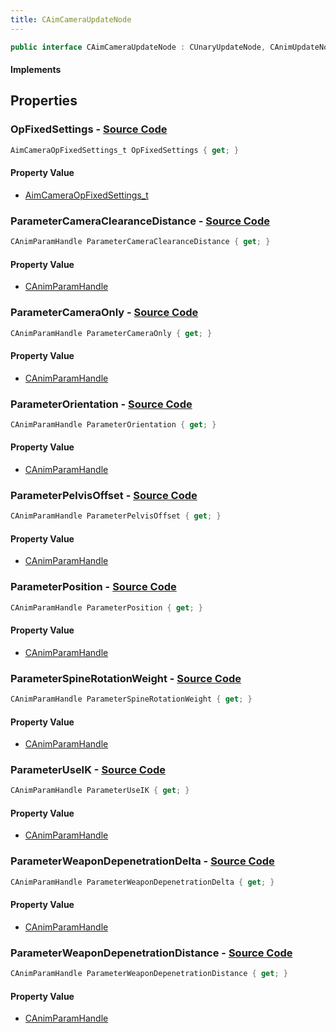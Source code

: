 ```yaml
---
title: CAimCameraUpdateNode
---
```


```csharp
public interface CAimCameraUpdateNode : CUnaryUpdateNode, CAnimUpdateNodeBase, ISchemaClass<CAnimUpdateNodeBase>, ISchemaClass<CUnaryUpdateNode>, ISchemaClass<CAimCameraUpdateNode>, ISchemaField, ISchemaClass, INativeHandle
```

#### Implements

## Properties

### **OpFixedSettings** - [Source Code](https://github.com/swiftly-solution/swiftlys2/blob/main/managed/src/SwiftlyS2.Generated/Schemas/Interfaces/CAimCameraUpdateNode.cs#L34)

```csharp
AimCameraOpFixedSettings_t OpFixedSettings { get; }
```

#### Property Value

- [AimCameraOpFixedSettings_t](/docs/api/shared/schemadefinitions/aimcameraopfixedsettings_t)

### **ParameterCameraClearanceDistance** - [Source Code](https://github.com/swiftly-solution/swiftlys2/blob/main/managed/src/SwiftlyS2.Generated/Schemas/Interfaces/CAimCameraUpdateNode.cs#L32)

```csharp
CAnimParamHandle ParameterCameraClearanceDistance { get; }
```

#### Property Value

- [CAnimParamHandle](/docs/api/shared/schemadefinitions/canimparamhandle)

### **ParameterCameraOnly** - [Source Code](https://github.com/swiftly-solution/swiftlys2/blob/main/managed/src/SwiftlyS2.Generated/Schemas/Interfaces/CAimCameraUpdateNode.cs#L26)

```csharp
CAnimParamHandle ParameterCameraOnly { get; }
```

#### Property Value

- [CAnimParamHandle](/docs/api/shared/schemadefinitions/canimparamhandle)

### **ParameterOrientation** - [Source Code](https://github.com/swiftly-solution/swiftlys2/blob/main/managed/src/SwiftlyS2.Generated/Schemas/Interfaces/CAimCameraUpdateNode.cs#L18)

```csharp
CAnimParamHandle ParameterOrientation { get; }
```

#### Property Value

- [CAnimParamHandle](/docs/api/shared/schemadefinitions/canimparamhandle)

### **ParameterPelvisOffset** - [Source Code](https://github.com/swiftly-solution/swiftlys2/blob/main/managed/src/SwiftlyS2.Generated/Schemas/Interfaces/CAimCameraUpdateNode.cs#L22)

```csharp
CAnimParamHandle ParameterPelvisOffset { get; }
```

#### Property Value

- [CAnimParamHandle](/docs/api/shared/schemadefinitions/canimparamhandle)

### **ParameterPosition** - [Source Code](https://github.com/swiftly-solution/swiftlys2/blob/main/managed/src/SwiftlyS2.Generated/Schemas/Interfaces/CAimCameraUpdateNode.cs#L16)

```csharp
CAnimParamHandle ParameterPosition { get; }
```

#### Property Value

- [CAnimParamHandle](/docs/api/shared/schemadefinitions/canimparamhandle)

### **ParameterSpineRotationWeight** - [Source Code](https://github.com/swiftly-solution/swiftlys2/blob/main/managed/src/SwiftlyS2.Generated/Schemas/Interfaces/CAimCameraUpdateNode.cs#L20)

```csharp
CAnimParamHandle ParameterSpineRotationWeight { get; }
```

#### Property Value

- [CAnimParamHandle](/docs/api/shared/schemadefinitions/canimparamhandle)

### **ParameterUseIK** - [Source Code](https://github.com/swiftly-solution/swiftlys2/blob/main/managed/src/SwiftlyS2.Generated/Schemas/Interfaces/CAimCameraUpdateNode.cs#L24)

```csharp
CAnimParamHandle ParameterUseIK { get; }
```

#### Property Value

- [CAnimParamHandle](/docs/api/shared/schemadefinitions/canimparamhandle)

### **ParameterWeaponDepenetrationDelta** - [Source Code](https://github.com/swiftly-solution/swiftlys2/blob/main/managed/src/SwiftlyS2.Generated/Schemas/Interfaces/CAimCameraUpdateNode.cs#L30)

```csharp
CAnimParamHandle ParameterWeaponDepenetrationDelta { get; }
```

#### Property Value

- [CAnimParamHandle](/docs/api/shared/schemadefinitions/canimparamhandle)

### **ParameterWeaponDepenetrationDistance** - [Source Code](https://github.com/swiftly-solution/swiftlys2/blob/main/managed/src/SwiftlyS2.Generated/Schemas/Interfaces/CAimCameraUpdateNode.cs#L28)

```csharp
CAnimParamHandle ParameterWeaponDepenetrationDistance { get; }
```

#### Property Value

- [CAnimParamHandle](/docs/api/shared/schemadefinitions/canimparamhandle)

